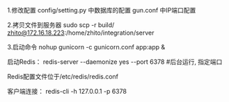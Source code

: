 1.修改配置
config/setting.py 中数据库的配置
gun.conf 中IP端口配置

2.拷贝文件到服务器
sudo scp -r build/ zhito@172.16.18.223:/home/zhito/integration/server

3.启动命令
nohup gunicorn -c gunicorn.conf app:app &


启动Redis：
redis-server --daemonize yes --port 6378  #后台运行, 指定端口

Redis配置文件位于/etc/redis/redis.conf

客户端连接：
redis-cli -h 127.0.0.1 -p 6378
